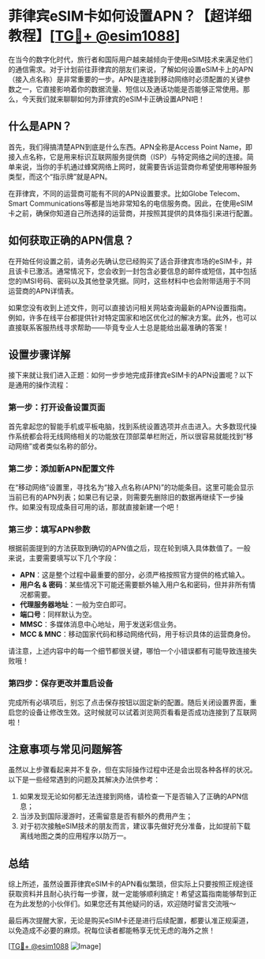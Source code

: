 # 菲律宾eSIM卡如何设置APN？【超详细教程】[[TG💪+ @esim1088](https://t.me/s/esim1088)]

在当今的数字化时代，旅行者和国际用户越来越倾向于使用eSIM技术来满足他们的通信需求。对于计划前往菲律宾的朋友们来说，了解如何设置eSIM卡上的APN（接入点名称）是非常重要的一步。APN是连接到移动网络时必须配置的关键参数之一，它直接影响着你的数据流量、短信以及通话功能是否能够正常使用。那么，今天我们就来聊聊如何为菲律宾的eSIM卡正确设置APN吧！

## 什么是APN？

首先，我们得搞清楚APN到底是什么东西。APN全称是Access Point Name，即接入点名称，它是用来标识互联网服务提供商（ISP）与特定网络之间的连接。简单来说，当你的手机通过蜂窝网络上网时，就需要告诉运营商你希望使用哪种服务类型，而这个“指示牌”就是APN。

在菲律宾，不同的运营商可能有不同的APN设置要求。比如Globe Telecom、Smart Communications等都是当地非常知名的电信服务商。因此，在使用eSIM卡之前，确保你知道自己所选择的运营商，并按照其提供的具体指引来进行配置。

## 如何获取正确的APN信息？

在开始任何设置之前，请务必先确认您已经购买了适合菲律宾市场的eSIM卡，并且该卡已激活。通常情况下，您会收到一封包含必要信息的邮件或短信，其中包括您的IMSI号码、密码以及其他登录凭据。同时，这些材料中也会附带适用于不同运营商的APN详情表。

如果您没有收到上述文件，则可以直接访问相关网站查询最新的APN设置指南。例如，许多在线平台都提供针对特定国家和地区优化过的解决方案。此外，也可以直接联系客服热线寻求帮助——毕竟专业人士总是能给出最准确的答案！

## 设置步骤详解

接下来就让我们进入正题：如何一步步地完成菲律宾eSIM卡的APN设置呢？以下是通用的操作流程：

### 第一步：打开设备设置页面
首先拿起您的智能手机或平板电脑，找到系统设置选项并点击进入。大多数现代操作系统都会将无线网络相关的功能放在顶部菜单栏附近，所以很容易就能找到“移动网络”或者类似名称的部分。

### 第二步：添加新APN配置文件
在“移动网络”设置里，寻找名为“接入点名称(APN)”的功能条目。这里可能会显示当前已有的APN列表；如果已有记录，则需要先删除旧的数据再继续下一步操作。如果没有现成条目可用的话，那就直接新建一个吧！

### 第三步：填写APN参数
根据前面提到的方法获取到确切的APN值之后，现在轮到填入具体数值了。一般来说，主要需要填写以下几个字段：
- **APN**：这是整个过程中最重要的部分，必须严格按照官方提供的格式输入。
- **用户名 & 密码**：某些情况下可能还需要额外输入用户名和密码，但并非所有情况都需要。
- **代理服务器地址**：一般为空白即可。
- **端口号**：同样默认为空。
- **MMSC**：多媒体消息中心地址，用于发送彩信业务。
- **MCC & MNC**：移动国家代码和移动网络代码，用于标识具体的运营商身份。

请注意，上述内容中的每一个细节都很关键，哪怕一个小错误都有可能导致连接失败哦！

### 第四步：保存更改并重启设备
完成所有必填项后，别忘了点击保存按钮以固定新的配置。随后关闭设置界面，重启您的设备让修改生效。这时候就可以试着浏览网页看看是否成功连接到了互联网啦！

## 注意事项与常见问题解答

虽然以上步骤看起来并不复杂，但在实际操作过程中还是会出现各种各样的状况。以下是一些经常遇到的问题及其解决办法供参考：

1. 如果发现无论如何都无法连接到网络，请检查一下是否输入了正确的APN信息；
2. 当涉及到国际漫游时，还需留意是否有额外的费用产生；
3. 对于初次接触eSIM技术的朋友而言，建议事先做好充分准备，比如提前下载离线地图之类的应用程序以防万一。

## 总结

综上所述，虽然设置菲律宾eSIM卡的APN看似繁琐，但实际上只要按照正规途径获取资料并且耐心执行每一步骤，就一定能够顺利搞定！希望这篇指南能够帮到正在为此发愁的小伙伴们。如果您还有其他疑问的话，欢迎随时留言交流哦～

最后再次提醒大家，无论是购买eSIM卡还是进行后续配置，都要认准正规渠道，以免造成不必要的麻烦。祝每位读者都能畅享无忧无虑的海外之旅！

[[TG💪+ @esim1088](https://t.me/s/esim1088) ![Image](https://i.postimg.cc/4NQfJmqS/Snipaste-2025-05-13-00-14-12.png)]